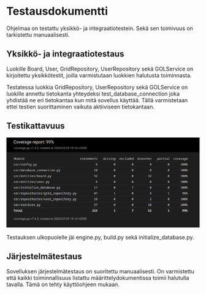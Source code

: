 # Testausdokumentti

Ohjelmaa on testattu yksikkö- ja integraatiotestein. Sekä sen toimivuus on tarkistettu manuaalisesti.

## Yksikkö- ja integraatiotestaus

Luokille Board, User, GridRepository, UserRepository  sekä GOLService on kirjoitettu yksikkötestit, joilla varmistutaan luokkien halutusta toiminnasta.

Testatessa luokkia GridRepository, UserRepository  sekä GOLService on luokille annettu tietokanta yhteydeksi  test_database_connection joka yhdistää ne eri tietokantaa kun mitä sovellus käyttää. Tällä varmistetaan ettei testien suorittaminen vaikuta aktiiviseen tietokantaan.

## Testikattavuus

![Kuva](https://github.com/levitesuo/OhTe/blob/main/projekti/Documentation/Kuvat/coverage-report.png)

Testauksen ulkopuolelle jäi engine.py, build.py sekä initialize_database.py.

## Järjestelmätestaus

Sovelluksen järjestelmätestaus on suoritettu manuaalisesti. On varmistettu että kaikki toiminnallisuus listattu määrittelydokumentissa toimii halutulla tavalla. Tämä on tehty käyttöohjeen mukaan.